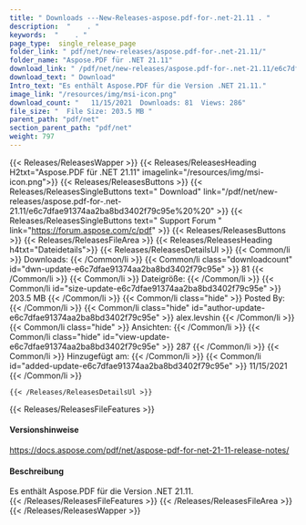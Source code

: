 ```yaml
---
title: " Downloads ---New-Releases-aspose.pdf-for-.net-21.11 . "
description:  "    . " 
keywords:  "    . " 
page_type:  single_release_page
folder_link: " pdf/net/new-releases/aspose.pdf-for-.net-21.11/"
folder_name: "Aspose.PDF für .NET 21.11"
download_link: " /pdf/net/new-releases/aspose.pdf-for-.net-21.11/e6c7dfae91374aa2ba8bd3402f79c95e"
download_text: " Download"
Intro_text: "Es enthält Aspose.PDF für die Version .NET 21.11."
image_link: "/resources/img/msi-icon.png"
download_count: "   11/15/2021  Downloads: 81  Views: 286"
file_size: "  File Size: 203.5 MB "
parent_path: "pdf/net"
section_parent_path: "pdf/net"
weight: 797
---
```


{{< Releases/ReleasesWapper >}}
  {{< Releases/ReleasesHeading H2txt="Aspose.PDF für .NET 21.11" imagelink="/resources/img/msi-icon.png">}}
  {{< Releases/ReleasesButtons >}}
    {{< Releases/ReleasesSingleButtons text=" Download" link="/pdf/net/new-releases/aspose.pdf-for-.net-21.11/e6c7dfae91374aa2ba8bd3402f79c95e%20%20" >}}
    {{< Releases/ReleasesSingleButtons text=" Support Forum " link="https://forum.aspose.com/c/pdf" >}}
  {{< Releases/ReleasesButtons >}}
  {{< Releases/ReleasesFileArea >}}
    {{< Releases/ReleasesHeading h4txt="Dateidetails">}}
    {{< Releases/ReleasesDetailsUl >}}
            {{< Common/li >}} Downloads: {{< /Common/li >}}
      {{< Common/li class="downloadcount" id="dwn-update-e6c7dfae91374aa2ba8bd3402f79c95e" >}} 81 {{< /Common/li >}}
      {{< Common/li >}} Dateigröße: {{< /Common/li >}}
      {{< Common/li id="size-update-e6c7dfae91374aa2ba8bd3402f79c95e" >}} 203.5 MB {{< /Common/li >}} 
      {{< Common/li  class="hide" >}} Posted By: {{< /Common/li >}} 
      {{< Common/li class="hide" id="author-update-e6c7dfae91374aa2ba8bd3402f79c95e" >}} alex.levshin {{< /Common/li >}}
      {{< Common/li class="hide" >}} Ansichten: {{< /Common/li >}}
      {{< Common/li class="hide" id="view-update-e6c7dfae91374aa2ba8bd3402f79c95e" >}} 287 {{< /Common/li >}}
      {{< Common/li >}} Hinzugefügt am: {{< /Common/li >}}
      {{< Common/li id="added-update-e6c7dfae91374aa2ba8bd3402f79c95e" >}} 11/15/2021 {{< /Common/li >}} 

    {{< /Releases/ReleasesDetailsUl >}}

  {{< Releases/ReleasesFileFeatures >}}
      <h4>Versionshinweise</h4><div> <a href="https://docs.aspose.com/pdf/net/aspose-pdf-for-net-21-11-release-notes/">https://docs.aspose.com/pdf/net/aspose-pdf-for-net-21-11-release-notes/</a></div><h4> Beschreibung</h4><div class="HTMLDescription"> Es enthält Aspose.PDF für die Version .NET 21.11.</div>
  {{< /Releases/ReleasesFileFeatures >}}
 {{< /Releases/ReleasesFileArea >}}
{{< /Releases/ReleasesWapper >}}



